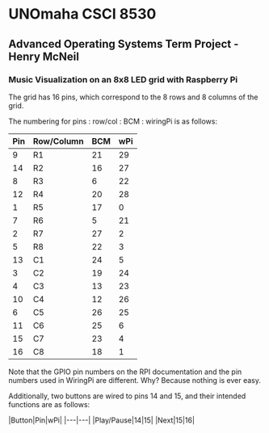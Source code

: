 # UNOmaha CSCI 8530
## Advanced Operating Systems Term Project - Henry McNeil
### Music Visualization on an 8x8 LED grid with Raspberry Pi

The grid has 16 pins, which correspond to the 8 rows and 8 columns of the grid.


The numbering for pins : row/col : BCM : wiringPi is as follows:

| Pin | Row/Column | BCM | wPi |
|---|---|---|---|
| 9 | R1 | 21 | 29 |
| 14 | R2 | 16 | 27 |
| 8 | R3 | 6 | 22 |
| 12 | R4 | 20 | 28 |
| 1 | R5 | 17 | 0 |
| 7 | R6 | 5 | 21 |
| 2 | R7 | 27 | 2 |
| 5 | R8 | 22 | 3 |
| 13 | C1 | 24 | 5 |
| 3 | C2 | 19 | 24 |
| 4 | C3 | 13 | 23 |
| 10 | C4 | 12 | 26 |
| 6 | C5 | 26 | 25 |
| 11 | C6 | 25 | 6 |
| 15 | C7 | 23 | 4 |
| 16 | C8 | 18 | 1 |

Note that the GPIO pin numbers on the RPI documentation and the pin numbers used in WiringPi are different. Why? Because nothing is ever easy.

Additionally, two buttons are wired to pins 14 and 15, and their intended functions are as follows:

|Button|Pin|wPi|
|---|---|
|Play/Pause|14|15|
|Next|15|16|

